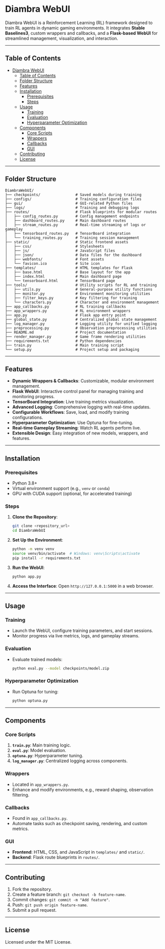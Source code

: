 # Diambra WebUI

Diambra WebUI is a Reinforcement Learning (RL) framework designed to train RL agents in dynamic gaming environments. It integrates **Stable Baselines3**, custom wrappers and callbacks, and a **Flask-based WebUI** for streamlined management, visualization, and interaction.

---

## Table of Contents

- [Diambra WebUI](#diambra-webui)
  - [Table of Contents](#table-of-contents)
  - [Folder Structure](#folder-structure)
  - [Features](#features)
  - [Installation](#installation)
    - [Prerequisites](#prerequisites)
    - [Steps](#steps)
  - [Usage](#usage)
    - [Training](#training)
    - [Evaluation](#evaluation)
    - [Hyperparameter Optimization](#hyperparameter-optimization)
  - [Components](#components)
    - [Core Scripts](#core-scripts)
    - [Wrappers](#wrappers)
    - [Callbacks](#callbacks)
    - [GUI](#gui)
  - [Contributing](#contributing)
  - [License](#license)

---

## Folder Structure

```
DiambraWebUI/
├── checkpoints/                # Saved models during training
├── configs/                    # Training configuration files
├── gui/                        # GUI-related Python files
├── logs/                       # Training and debugging logs
├── routes/                     # Flask blueprints for modular routes
│   ├── config_routes.py        # Config management endpoints
│   ├── dashboard_routes.py     # Main dashboard routes
│   ├── stream_routes.py        # Real-time streaming of logs or gameplay
│   ├── tensorboard_routes.py   # TensorBoard integration
│   └── training_routes.py      # Training session management
├── static/                     # Static frontend assets
│   ├── css/                    # Stylesheets
│   ├── js/                     # JavaScript files
│   ├── json/                   # Data files for the dashboard
│   ├── webfonts/               # Font assets
│   └── favicon.ico             # Site icon
├── templates/                  # HTML templates for Flask
│   ├── base.html               # Base layout for the app
│   ├── index.html              # Main dashboard page
│   └── tensorboard.html        # TensorBoard page
├── tools/                      # Utility scripts for RL and training
│   ├── utils.py                # General-purpose utility functions
│   ├── monitor.py              # Environment monitoring utilities
│   ├── filter_keys.py          # Key filtering for training
│   └── characters.py           # Character and environment management
├── app_callbacks.py            # RL training callbacks
├── app_wrappers.py             # RL environment wrappers
├── app.py                      # Flask app entry point
├── global_state.py             # Centralized global state management
├── log_manager.py              # Logging utility for unified logging
├── preprocessing.py            # Observation preprocessing utilities
├── README.md                   # Project documentation
├── render_manager.py           # Game frame rendering utilities
├── requirements.txt            # Python dependencies
├── train.py                    # Main training script
└── setup.py                    # Project setup and packaging
```

---

## Features

- **Dynamic Wrappers & Callbacks**: Customizable, modular environment management.
- **Flask WebUI**: Interactive control panel for managing training and monitoring progress.
- **TensorBoard Integration**: Live training metrics visualization.
- **Advanced Logging**: Comprehensive logging with real-time updates.
- **Configurable Workflows**: Save, load, and modify training configurations.
- **Hyperparameter Optimization**: Use Optuna for fine-tuning.
- **Real-time Gameplay Streaming**: Watch RL agents perform live.
- **Extensible Design**: Easy integration of new models, wrappers, and features.

---

## Installation

### Prerequisites

- Python 3.8+
- Virtual environment support (e.g., `venv` or `conda`)
- GPU with CUDA support (optional, for accelerated training)

### Steps

1. **Clone the Repository**:
   ```bash
   git clone <repository_url>
   cd DiambraWebUI
   ```

2. **Set Up the Environment**:
   ```bash
   python -m venv venv
   source venv/bin/activate  # Windows: venv\Scripts\activate
   pip install -r requirements.txt
   ```

3. **Run the WebUI**:
   ```bash
   python app.py
   ```

4. **Access the Interface**:
   Open `http://127.0.0.1:5000` in a web browser.

---

## Usage

### Training

- Launch the WebUI, configure training parameters, and start sessions.
- Monitor progress via live metrics, logs, and gameplay streams.

### Evaluation

- Evaluate trained models:
  ```bash
  python eval.py --model checkpoints/model.zip
  ```

### Hyperparameter Optimization

- Run Optuna for tuning:
  ```bash
  python optuna.py
  ```

---

## Components

### Core Scripts

1. **`train.py`**: Main training logic.
2. **`eval.py`**: Model evaluation.
3. **`optuna.py`**: Hyperparameter tuning.
4. **`log_manager.py`**: Centralized logging across components.

### Wrappers

- Located in `app_wrappers.py`.
- Enhance and modify environments, e.g., reward shaping, observation filtering.

### Callbacks

- Found in `app_callbacks.py`.
- Automate tasks such as checkpoint saving, rendering, and custom metrics.

### GUI

- **Frontend**: HTML, CSS, and JavaScript in `templates/` and `static/`.
- **Backend**: Flask route blueprints in `routes/`.

---

## Contributing

1. Fork the repository.
2. Create a feature branch: `git checkout -b feature-name`.
3. Commit changes: `git commit -m "Add feature"`.
4. Push: `git push origin feature-name`.
5. Submit a pull request.

---

## License

Licensed under the MIT License.
